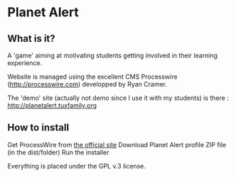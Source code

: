 # Planet Alert

## What is it?

A 'game' aiming at motivating students getting involved in their learning experience.

Website is managed using the excellent CMS Processwire (http://processwire.com) developped by Ryan Cramer.

The 'demo' site (actually not demo since I use it with my students) is there : http://planetalert.tuxfamily.org


## How to install

Get ProcessWire from [the official site](https://https://processwire.com)
Download Planet Alert profile ZIP file (in the dist/folder)
Run the installer

Everything is placed under the GPL v.3 license.
